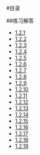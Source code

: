 #目录

##练习解答
* [1.2.1](./1.2.1/main.go)
* [1.2.2](./1.2.2/main.go)
* [1.2.3](./1.2.3/main.go)
* [1.2.4](./1.2.4/main.go)
* [1.2.5](./1.2.05/main.go)
* [1.2.6](./1.2.6/main.go)
* [1.2.7](./1.2.7/main.go)
* [1.2.8](./1.2.8/main.go)
* [1.2.9](./1.2.9/main.go)
* [1.2.10](./1.2.10/main.go)
* [1.2.11](./1.2.11/main.go)
* [1.2.12](./1.2.12/main.go)
* [1.2.13](./1.2.13/main.go)
* [1.2.14](./1.2.14/main.go)
* [1.2.15](./1.2.15/main.go)
* [1.2.16](./1.2.16/main.go)
* [1.2.17](./1.2.17/main.go)
* [1.2.18](./1.2.18/main.go)
* [1.2.19](./1.2.19/main.go)
